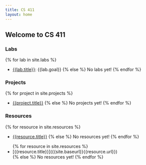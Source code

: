 ```yaml
---
title: CS 411
layout: home
---
```


## Welcome to CS 411

### Labs

{% for lab in site.labs %}
- [{{lab.title}}]({{site.baseurl}}{{lab.url}}): {{lab.goal}}
{% else %}
No labs yet!
{% endfor %}

### Projects

{% for project in site.projects %}
- [{{project.title}}]({{site.baseurl}}{{project.url}})
{% else %}
No projects yet!
{% endfor %}

### Resources

{% for resource in site.resources %}
- [{{resource.title}}]({{site.baseurl}}{{resource.url}})
{% else %}
No resources yet!
{% endfor %}

<ul>
{% for resource in site.resources %}
<li>[{{resource.title}}]({{site.baseurl}}{{resource.url}})</li>
{% else %}
No resources yet!
{% endfor %}
</ul>
